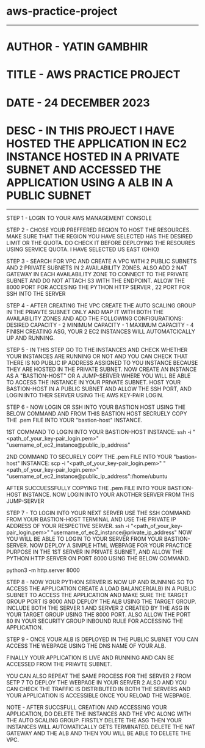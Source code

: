 # aws-practice-project

-----------------------------------------------------------------------------------------------------
# AUTHOR - YATIN GAMBHIR

# TITLE - AWS PRACTICE PROJECT

# DATE - 24 DECEMBER 2023

# DESC - IN THIS PROJECT I HAVE HOSTED THE APPLICATION IN EC2 INSTANCE HOSTED IN A PRIVATE SUBNET AND ACCESSED THE APPLICATION USING A ALB IN A PUBLIC SUBNET
-----------------------------------------------------------------------------------------------------

STEP 1 - LOGIN TO YOUR AWS MANAGEMENT CONSOLE

STEP 2 - CHOSE YOUR PREFFERED REGION TO HOST THE RESOURCES. MAKE SURE THAT THE REGION YOU HAVE SELECTED HAS THE DESIRED LIMIT OR THE QUOTA. DO CHECK IT BEFORE DEPLOYING THE RESOURES USING SERVICE QUOTA. I HAVE SELECTED US EAST (OHIO)

STEP 3 - SEARCH FOR VPC AND CREATE A VPC WITH 2 PUBLIC SUBNETS AND 2 PRIVATE SUBNETS IN 2 AVAILABILITY ZONES. ALSO ADD 2 NAT GATEWAY IN EACH AVAILABILITY ZONE TO CONNECT TO THE PRIVATE SUBNET AND DO NOT ATTACH S3 WITH THE ENDPOINT.
ALLOW THE 8000 PORT FOR ACCESING THE PYTHON HTTP SERVER , 22 PORT FOR SSH INTO THE SERVER

STEP 4 - AFTER CREATING THE VPC CREATE THE AUTO SCALING GROUP IN THE PRIAVTE SUBNET ONLY AND MAP IT WITH BOTH THE AVAILABILITY ZONES AND ADD THE FOLLOWING CONFIGURATIONS:
DESIRED CAPACITY - 2
MINIMUM CAPACITY - 1
MAXIMUM CAPACITY - 4
FINISH CREATING ASG, YOUR 2 EC2 INSTANCES WILL AUTOMATCICALLY UP AND RUNNING.

STEP 5 - IN THIS STEP GO TO THE INSTANCES AND CHECK WHETHER YOUR INSTANCES ARE RUNNING OR NOT AND YOU CAN CHECK THAT THERE IS NO PUBLIC IP ADDRESS ASSIGNED TO YOU INSTANCE BECAUSE THEY ARE HOSTED IN THE PRIVATE SUBNET. NOW CREATE AN INSTANCE AS A "BASTION-HOST" OR A JUMP-SERVER WHERE YOU WILL BE ABLE TO ACCESS THE INSTANCE IN YOUR PRIVATE SUBNET. HOST YOUR BASTION-HOST IN A PUBLIC SUBNET AND ALLOW THE SSH PORT, AND LOGIN INTO THER SERVER USING THE AWS KEY-PAIR LOGIN.

STEP 6 - NOW LOGIN OR SSH INTO YOUR BASTION HOST USING THE BELOW COMMAND AND FROM THIS BASTION HOST SECRUELY COPY THE .pem FILE INTO YOUR "bastion-host" INSTANCE.

1ST COMMAND TO LOGIN INTO YOUR BASTION-HOST INSTANCE:
ssh -i "<path_of_your_key-pair_login.pem>" "username_of_ec2_instance@public_ip_address"

2ND COMMAND TO SECURELY COPY THE .pem FILE INTO YOUR "bastion-host" INSTANCE:
scp -i "<path_of_your_key-pair_login.pem>" "<path_of_your_key-pair_login.pem>" "username_of_ec2_instance@public_ip_address":/home/ubuntu

AFTER SUCCUESSFULLY COPYING THE .pem FILE INTO YOUR BASTION-HOST INSTANCE. NOW LOGIN INTO YOUR ANOTHER SERVER FROM THIS JUMP-SERVER

STEP 7 - TO LOGIN INTO YOUR NEXT SERVER USE THE SSH COMMAND FROM YOUR BASTION-HOST TERMINAL AND USE THE PRIVATE IP ADDRESS OF YOUR RESPECTIVE SERVER.
ssh -i "<path_of_your_key-pair_login.pem>" "username_of_ec2_instance@private_ip_address"
NOW YOU WILL BE ABLE TO LOGIN TO YOUR SERVER FROM YOUR BASTION-SERVER. NOW DEPLOY A SIMPLE HTML WEBPAGE FOR YOUR PRACTICE PURPOSE IN THE 1ST SERVER IN PRIVATE SUBNET, AND ALLOW THE PYTHON HTTP SERVER ON PORT 8000 USING THE BELOW COMMAND.

python3 -m http.server 8000

STEP 8 - NOW YOUR PYTHON SERVER IS NOW UP AND RUNNING SO TO ACCESS THE APPLICATION CREATE A LOAD BALANCER(ALB) IN A PUBLIC SUBNET TO ACCESS THE APPLICATION AND MAKE SURE THE TARGET GROUP PORT IS 8000 AND DEPLOY THE ALB USING THE TARGET GROUP. INCLUDE BOTH THE SERVER 1 AND SERVER 2 CREATED BY THE ASG IN YOUR TARGET GROUP USING THE 8000 PORT.
ALSO ALLOW THE PORT 80 IN YOUR SECURITY GROUP INBOUND RULE FOR ACCESSING THE APPLICATION.

STEP 9 - ONCE YOUR ALB IS DEPLOYED IN THE PUBLIC SUBNET YOU CAN ACCESS THE WEBPAGE USING THE DNS NAME OF YOUR ALB.

FINALLY YOUR APPLICATION IS LIVE AND RUNNING AND CAN BE ACCESSED FROM THE PRIAVTE SUBNET.

YOU CAN ALSO REPEAT THE SAME PROCESS FOR THE SERVER 2 FROM SETP 7 TO DEPLOY THE WEBPAGE IN YOUR SERVER 2 ALSO AND YOU CAN CHECK THE TRAFFIC IS DISTRIBUTED IN BOTH THE SERVERS AND YOUR APPLICATION IS ACCESSIBLE ONCE YOU RELOAD THE WEBPAGE.

NOTE - AFTER SUCCSFULL CREATION AND ACCESSING YOUR APPLICATION, DO DELETE THE INSTANCES AND THE VPC ALONG WITH THE AUTO SCALING GROUP. FIRSTLY DELETE THE ASG THEN YOUR INSTANCES WILL AUTOMATICALLY GETS TERMINATED. DELETE THE NAT GATEWAY AND THE ALB AND THEN YOU WILL BE ABLE TO DELETE THE VPC.
